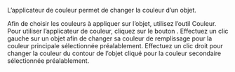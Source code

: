 L’applicateur de couleur permet de changer la couleur d’un objet. 

 Afin de choisir les couleurs à appliquer sur l’objet, utilisez l’outil Couleur. Pour utiliser l’applicateur de couleur, cliquez sur le bouton  . Effectuez un clic gauche sur un objet afin de changer sa couleur de remplissage pour la couleur principale sélectionnée préalablement. Effectuez un clic droit pour changer la couleur du contour de l’objet cliqué pour la couleur secondaire sélectionnée préalablement.